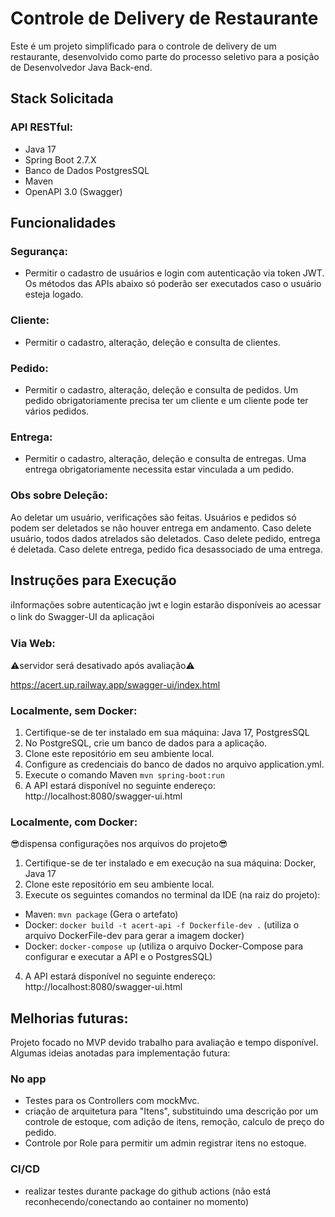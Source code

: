 # Controle de Delivery de Restaurante
Este é um projeto simplificado para o controle de delivery de um restaurante, desenvolvido como parte do processo seletivo para a posição de Desenvolvedor Java Back-end.

## Stack Solicitada
### API RESTful:
- Java 17
- Spring Boot 2.7.X
- Banco de Dados PostgresSQL
- Maven
- OpenAPI 3.0 (Swagger)

## Funcionalidades
### Segurança:
- Permitir o cadastro de usuários e login com autenticação via token JWT. Os métodos das APIs abaixo só poderão ser executados caso o usuário esteja logado.
### Cliente:
- Permitir o cadastro, alteração, deleção e consulta de clientes.
### Pedido:
- Permitir o cadastro, alteração, deleção e consulta de pedidos. Um pedido obrigatoriamente precisa ter um cliente e um cliente pode ter vários pedidos.
### Entrega:
- Permitir o cadastro, alteração, deleção e consulta de entregas. Uma entrega obrigatoriamente necessita estar vinculada a um pedido.

### Obs sobre Deleção:
Ao deletar um usuário, verificações são feitas. Usuários e pedidos só podem ser deletados se não houver entrega em andamento.
Caso delete usuário, todos dados atrelados são deletados.
Caso delete pedido, entrega é deletada.
Caso delete entrega, pedido fica desassociado de uma entrega.

## Instruções para Execução
ℹ️Informações sobre autenticação jwt e login  estarão disponíveis ao acessar o link do Swagger-UI da aplicaçãoℹ️
### Via Web:
⚠️servidor será desativado após avaliação⚠️

https://acert.up.railway.app/swagger-ui/index.html
### Localmente, sem Docker:
1. Certifique-se de ter instalado em sua máquina: Java 17, PostgresSQL
2. No PostgreSQL, crie um banco de dados para a aplicação.
3. Clone este repositório em seu ambiente local.
4. Configure as credenciais do banco de dados no arquivo application.yml.
5. Execute o comando Maven ```mvn spring-boot:run```
6. A API estará disponível no seguinte endereço: http://localhost:8080/swagger-ui.html


### Localmente, com Docker:
😎dispensa configurações nos arquivos do projeto😎
1. Certifique-se de ter instalado e em execução na sua máquina: Docker, Java 17
2. Clone este repositório em seu ambiente local.
3. Execute os seguintes comandos no terminal da IDE (na raiz do projeto):
  - Maven: ```mvn package``` (Gera o artefato)
  - Docker: ```docker build -t acert-api -f Dockerfile-dev .``` (utiliza o arquivo DockerFile-dev para gerar a imagem docker)
  - Docker: ```docker-compose up``` (utiliza o arquivo Docker-Compose para configurar e executar a API e o PostgresSQL)
4. A API estará disponível no seguinte endereço: http://localhost:8080/swagger-ui.html


## Melhorias futuras:
Projeto focado no MVP devido trabalho para avaliação e tempo disponível.
Algumas ideias anotadas para implementação futura:
### No app
- Testes para os Controllers com mockMvc.
- criação de arquitetura para "Itens", substituindo uma descrição por um controle de estoque, com adição de itens, remoção, calculo de preço do pedido.
- Controle por Role para permitir um admin registrar itens no estoque.
  
### CI/CD
- realizar testes durante package do github actions (não está reconhecendo/conectando ao container no momento)
